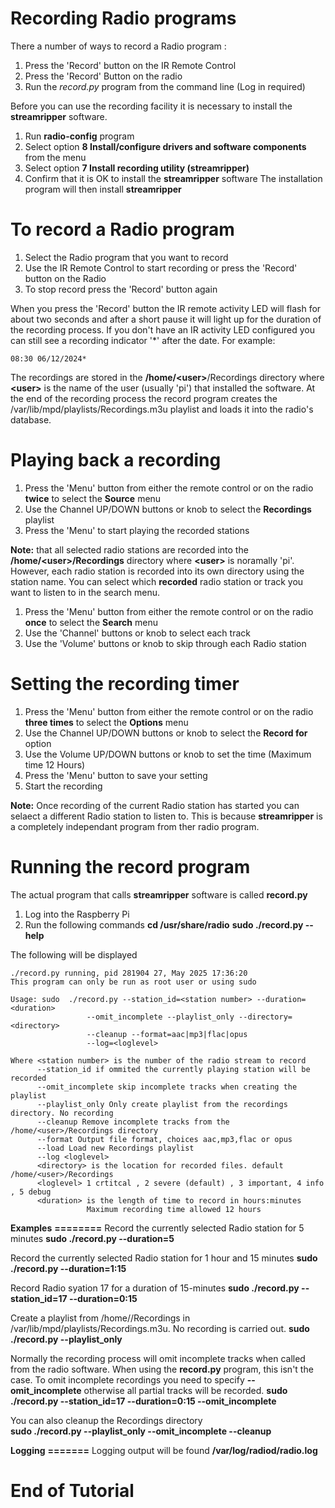 Recording Radio programs
========================

There a number of ways to record a Radio program :
1. Press the 'Record' button on the IR Remote Control
2. Press the 'Record' Button on the radio
3. Run the *record.py* program from the command line (Log in required)

Before you can use the recording facility it is necessary to install the **streamripper** software.

1. Run **radio-config** program
2. Select option **8 Install/configure drivers and software components** from the menu
3. Select option **7 Install recording utility (streamripper)**
4. Confirm that it is OK to install the **streamripper** software
The installation program will then install **streamripper**

To record a Radio program
=========================
1. Select the Radio program that you want to record 
2. Use the IR Remote Control to start recording or press the 'Record' button on the Radio
3. To stop record press the 'Record' button again 

When you press the 'Record' button the IR remote activity LED will flash for about two seconds and after a short pause it will light up for the duration of the recording process. If you don't have an IR activity LED configured you can still see a recording indicator '*' after the date. For example:
```
08:30 06/12/2024*
```

The recordings are stored in the **/home/\<user\>**/Recordings directory where **\<user\>** is the name of the user (usually 'pi') that installed the software. At the end of the recording process the record program creates the /var/lib/mpd/playlists/Recordings.m3u playlist and loads it into the radio's database.

Playing back a recording
========================
1. Press the 'Menu' button from either the remote control or on the radio **twice** to select the **Source** menu
2. Use the Channel UP/DOWN buttons or knob to select the **Recordings** playlist
3. Press the 'Menu' to start playing the recorded stations

**Note:** that all selected radio stations are recorded into the **/home/\<user\>/Recordings** directory where **\<user\>** is noramally 'pi'. However, each radio station is recorded into its own directory using the station name. You can select which **recorded** radio station or track you want to listen to in the search menu.

1. Press the 'Menu' button from either the remote control or on the radio **once** to select the **Search** menu
2. Use the 'Channel' buttons or knob to select each track 
3. Use the 'Volume' buttons or knob to skip through each Radio station 

Setting the recording timer
===========================
1. Press the 'Menu' button from either the remote control or  on the radio **three times** to select the **Options** menu
2. Use the Channel UP/DOWN buttons or knob to select the **Record for** option 
3. Use the Volume UP/DOWN buttons or knob to set the time (Maximum time 12 Hours)  
4. Press the 'Menu' button to save your setting
5. Start the recording

**Note:** Once recording of the current Radio station has started you can selaect a different Radio station to listen to. This is because **streamripper** is a completely independant program from ther radio program.

Running the record program
========================== 
The actual program that calls **streamripper** software is called **record.py**
1. Log into the Raspberry Pi 
2. Run the following commands
**cd /usr/share/radio**
**sudo ./record.py --help**

The following will be displayed

```
./record.py running, pid 281904 27, May 2025 17:36:20
This program can only be run as root user or using sudo

Usage: sudo  ./record.py --station_id=<station number> --duration=<duration>
                 --omit_incomplete --playlist_only --directory=<directory>
                 --cleanup --format=aac|mp3|flac|opus
                 --log=<loglevel>

Where <station number> is the number of the radio stream to record
      --station_id if ommited the currently playing station will be recorded
      --omit_incomplete skip incomplete tracks when creating the playlist
      --playlist_only Only create playlist from the recordings directory. No recording
      --cleanup Remove incomplete tracks from the /home/<user>/Recordings directory
      --format Output file format, choices aac,mp3,flac or opus
      --load Load new Recordings playlist
      --log <loglevel>
      <directory> is the location for recorded files. default /home/<user>/Recordings
      <loglevel> 1 crtitcal , 2 severe (default) , 3 important, 4 info , 5 debug
      <duration> is the length of time to record in hours:minutes
                 Maximum recording time allowed 12 hours
```
**Examples**
**========**
Record the currently selected Radio station for 5 minutes
**sudo ./record.py --duration=5**

Record the currently selected Radio station for 1 hour and 15 minutes
**sudo ./record.py --duration=1:15**

Record Radio syation 17 for a duration of 15-minutes
**sudo ./record.py --station_id=17 --duration=0:15**

Create a playlist from /home/<usr>/Recordings in /var/lib/mpd/playlists/Recordings.m3u. No recording is carried out.
**sudo ./record.py --playlist_only**

Normally the recording process will omit incomplete tracks when called from the radio software. When using the **record.py** program, this isn't the case. To omit incomplete recordings you need to specify **--omit_incomplete** otherwise all partial tracks will be recorded.
**sudo ./record.py --station_id=17 --duration=0:15 --omit_incomplete**

You can also cleanup the Recordings directory  
**sudo ./record.py --playlist_only --omit_incomplete --cleanup**

**Logging**
**=======**
Logging output will be found **/var/log/radiod/radio.log**

End of Tutorial
===============
